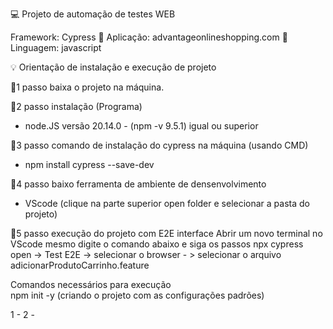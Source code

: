💻 Projeto de automação de testes WEB

Framework: Cypress 🌠
Aplicação: advantageonlineshopping.com 🧪
Linguagem: javascript 

💡 Orientação de instalação e execução de projeto

🌌1 passo 
baixa o projeto na máquina. 

🌌2 passo
instalação (Programa)
- node.JS   versão 20.14.0 - (npm -v 9.5.1) igual ou superior  

🌌3 passo
comando de instalação do cypress na máquina (usando CMD)
- npm install cypress --save-dev

🌌4 passo
baixo ferramenta de ambiente de densenvolvimento
- VScode (clique na parte superior open folder e selecionar a pasta do projeto)

🌌5 passo 
execução do projeto com E2E interface
Abrir um novo terminal no VScode mesmo 
digite o comando abaixo e siga os passos 
npx cypress open -> Test E2E -> selecionar o browser - > selecionar o arquivo adicionarProdutoCarrinho.feature




 


Comandos necessários para execução  
npm init -y  (criando o projeto com as configurações padrões)

1 -
2 -
